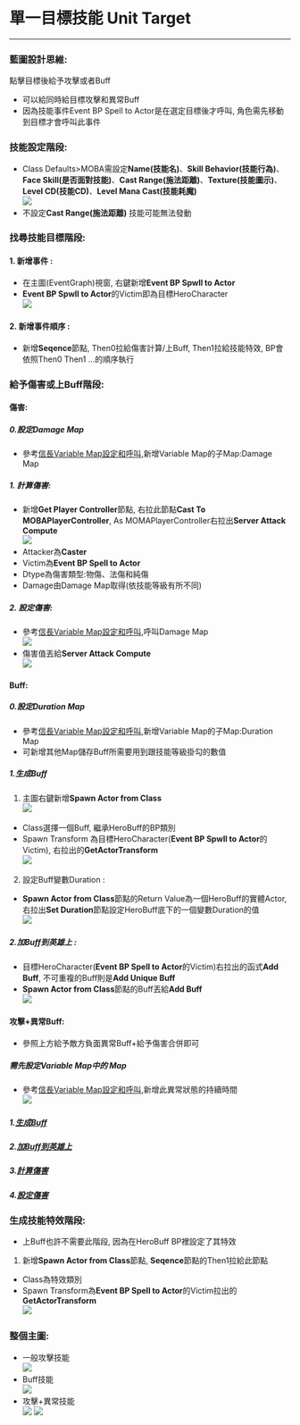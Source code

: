 # 單一目標技能 Unit Target

<hr>

### 藍圖設計思維:
點擊目標後給予攻擊或者Buff
- 可以給同時給目標攻擊和異常Buff
- 因為技能事件Event BP Spell to Actor是在選定目標後才呼叫, 角色需先移動到目標才會呼叫此事件

### 技能設定階段:
- Class Defaults>MOBA需設定**Name(技能名)**、**Skill Behavior(技能行為)**、**Face Skill(是否面對技能)**、**Cast Range(施法距離)**、**Texture(技能圖示)**、**Level CD(技能CD)**、**Level Mana Cast(技能耗魔)**  
![](https://i.imgur.com/dksWKt5.png)
- 不設定**Cast Range(施法距離)** 技能可能無法發動

### 找尋技能目標階段:

#### 1. 新增事件 : 
- 在主圖(EventGraph)視窗, 右鍵新增**Event BP Spwll to Actor**
- **Event BP Spwll to Actor**的Victim即為目標HeroCharacter  
![](https://i.imgur.com/fIm5NGw.png)

#### 2. 新增事件順序 : 
- 新增**Seqence**節點, Then0拉給傷害計算/上Buff, Then1拉給技能特效, BP會依照Then0 Then1 ...的順序執行

### 給予傷害或上Buff階段:

#### 傷害:

##### 0.設定Damage Map
- 參考[信長Variable Map設定和呼叫](/source/unreal-teach/common.md),新增Variable Map的子Map:Damage Map

##### 1. 計算傷害:
- 新增**Get Player Controller**節點, 右拉此節點**Cast To MOBAPlayerController**, As MOMAPlayerController右拉出**Server Attack Compute**  
![](https://i.imgur.com/itjfckk.png)
- Attacker為**Caster**
- Victim為**Event BP Spell to Actor**
- Dtype為傷害類型:物傷、法傷和純傷
- Damage由Damage Map取得(依技能等級有所不同)

##### 2. 設定傷害:
- 參考[信長Variable Map設定和呼叫](/source/unreal-teach/common.md),呼叫Damage Map  
![](https://i.imgur.com/92zSxNF.png)
- 傷害值丟給**Server Attack Compute**  
![](https://i.imgur.com/USscGut.png)

#### Buff:

##### 0.設定Duration Map
- 參考[信長Variable Map設定和呼叫](/source/unreal-teach/common.md),新增Variable Map的子Map:Duration Map
- 可新增其他Map儲存Buff所需要用到跟技能等級掛勾的數值

##### 1.生成Buff
1. 主圖右鍵新增**Spawn Actor from Class**  
![](https://i.imgur.com/wb4vp49.png)
- Class選擇一個Buff, 繼承HeroBuff的BP類別
- Spawn Transform 為目標HeroCharacter(**Event BP Spwll to Actor**的Victim), 右拉出的**GetActorTransform**  
![](https://i.imgur.com/BSdwWsG.png)
2. 設定Buff變數Duration : 
- **Spawn Actor from Class**節點的Return Value為一個HeroBuff的實體Actor, 右拉出**Set Duration**節點設定HeroBuff底下的一個變數Duration的值  
![](https://i.imgur.com/1ZxHQBE.png)

##### 2.加Buff到英雄上 : 
- 目標HeroCharacter(**Event BP Spell to Actor**的Victim)右拉出的函式**Add Buff**, 不可重複的Buff則是**Add Unique Buff**
- **Spawn Actor from Class**節點的Buff丟給**Add Buff**  
![](https://i.imgur.com/ZkRS9Fl.png)

#### 攻擊+異常Buff:
- 參照上方給予敵方負面異常Buff+給予傷害合併即可

##### 需先設定Variable Map中的 Map
- 參考[信長Variable Map設定和呼叫](/source/unreal-teach/common.md),新增此異常狀態的持續時間  
![](https://i.imgur.com/zTXP4t7.png)

##### 1.[生成Buff](#1生成Buff)
##### 2.[加Buff到英雄上](#2加Buff到英雄上-)
##### 3.[計算傷害](#1-計算傷害)
##### 4.[設定傷害](#2-設定傷害)

### 生成技能特效階段:
- 上Buff也許不需要此階段, 因為在HeroBuff BP裡設定了其特效
1. 新增**Spawn Actor from Class**節點, **Seqence**節點的Then1拉給此節點
- Class為特效類別
- Spawn Transform為**Event BP Spell to Actor**的Victim拉出的**GetActorTransform**  
![](https://i.imgur.com/1S6U6u4.png)

### 整個主圖:
- 一般攻擊技能  
![](https://i.imgur.com/6hfTDHR.png)
- Buff技能  
![](https://i.imgur.com/kcujb06.png)
- 攻擊+異常技能  
![](https://i.imgur.com/eF8p76F.png)
![](https://i.imgur.com/LhNhf2f.png)

